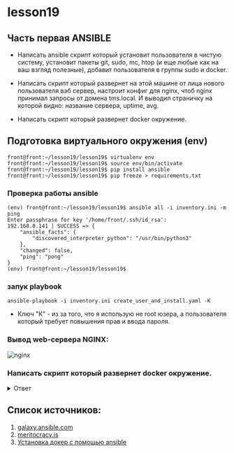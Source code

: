 # lesson19



## Часть первая ANSIBLE

  -   Написать ansible скрипт который установит пользователя в чистую систему, установит пакеты git, sudo, mc, htop (и еще любые как на ваш взгляд полезные), добавит пользователя в группы sudo и docker.

  -   Написать скрипт который развернет на этой машине от лица нового пользователя вэб сервер, настроит конфиг для nginx, чтоб nginx принимал запросы от домена tms.local. И выводил страничку на которой видно: название сервера, uptime, avg.

   -  Написать скрипт который развернет docker окружение.

## Подготовка виртуального окружения (env)
```shell
front@front:~/lesson19/lesson19$ virtualenv env
front@front:~/lesson19/lesson19$ source env/bin/activate
front@front:~/lesson19/lesson19$ pip install ansible
front@front:~/lesson19/lesson19$ pip freeze > requirements.txt
```

### Проверка работы ansible
```shell
(env) front@front:~/lesson19/lesson19$ ansible all -i inventory.ini -m ping
Enter passphrase for key '/home/front/.ssh/id_rsa': 
192.168.0.141 | SUCCESS => {
    "ansible_facts": {
        "discovered_interpreter_python": "/usr/bin/python3"
    },
    "changed": false,
    "ping": "pong"
}
(env) front@front:~/lesson19/lesson19$ 
```
### запук playbook
```shell
ansible-playbook -i inventory.ini create_user_and_install.yaml -K
```
- Ключ "К" - из за того, что я использую не root юзера, а пользователя который требует повышения прав и ввода пароля.

### Вывод web-сервера NGINX:
![nginx](https://i.ibb.co/0tjmqd6/image.png)


### Написать скрипт который развернет docker окружение.

<details><summary>Ответ</summary>
<p>

#### Выполним в терминале inux

```shell
   ansible-galaxy collection install community.docker
```
#### Вывод команды
```shell
(env) front@front:~/lesson19/lesson19$ ansible-galaxy collection install community.docker
Starting galaxy collection install process
Process install dependency map
Starting collection install process
Downloading https://galaxy.ansible.com/download/community-docker-3.4.0.tar.gz to /home/front/.ansible/tmp/ansible-local-69857vso5_fb8/tmppijsz9ny/community-docker-3.4.0-447l8xzl
Installing 'community.docker:3.4.0' to '/home/front/.ansible/collections/ansible_collections/community/docker'
community.docker:3.4.0 was installed successfully
```
- На данный момнет конечно не особо понятно, что делать с данной комнадой, есть ссылка на [оф репозиторий](https://github.com/ansible-collections/community.docker) данного модуля, где описаны модули и плагины.
Но я нашел более простой способ устновки docker, который описан в "Список источников:03".
</p>
</details>


## Список источников:

01. [galaxy.ansible.com](https://galaxy.ansible.com/)
02. [meritocracy.is](https://meritocracy.is/blog/2017/07/24/manage-nginx-configurations-ansible/)
03. [Установка докер с помощью ansible](https://www.digitalocean.com/community/tutorials/how-to-use-ansible-to-install-and-set-up-docker-on-ubuntu-20-04)